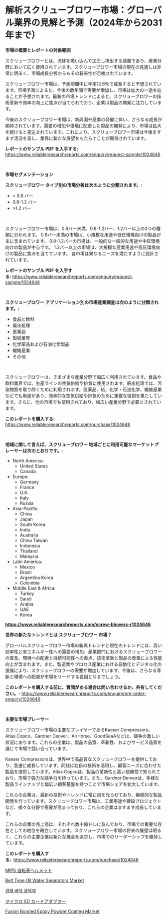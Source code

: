 <p><h1>解析スクリューブロワー市場：グローバル業界の見解と予測（2024年から2031年まで）</h1></p><p><strong>市場の概要とレポートの対象範囲</strong></p>
<p><p>スクリューブロワーとは、流体を吸い込んで加圧し排出する装置であり、産業分野において広く使用されています。スクリューブロワー市場の現在の見通しは非常に明るく、市場成長分析からもその将来性が示唆されています。</p><p>スクリューブロワー市場は、予測期間中に年率12.6％で成長すると予想されています。市場予測によると、今後の数年間で需要が増加し、市場は拡大の一途を辿ることが予想されます。最新の市場トレンドによると、スクリューブロワーの技術革新や効率の向上に焦点が当てられており、企業は製品の開発に注力しています。</p><p>今後のスクリューブロワー市場は、新興国や産業の発展に伴い、さらなる成長が期待されています。需要の増加や環境に配慮した製品の開発により、市場は拡大を続けると見込まれています。これにより、スクリューブロワー市場は今後ますます活況を呈し、業界に新たな展望をもたらすことが期待されています。</p></p>
<p><strong>レポートのサンプル PDF を入手する:</strong> <a href="https://www.reliableresearchreports.com/enquiry/request-sample/1024646">https://www.reliableresearchreports.com/enquiry/request-sample/1024646</a></p>
<p>&nbsp;</p>
<p><strong>市場セグメンテーション</strong></p>
<p><strong>スクリューブロワー タイプ別の市場分析は次のように分類されます。:</strong></p>
<p><ul><li>< 0.8 バー</li><li>0.8-1.2 バー</li><li>>1.2 バー</li></ul></p>
<p>&nbsp;</p>
<p><p>スクリューブロワー市場は、0.8バー未満、0.8-1.2バー、1.2バー以上の3つの種類に分かれます。 0.8バー未満の市場は、小規模な用途や低圧環境向けの製品が主に含まれています。 0.8-1.2バーの市場は、一般的な一般的な用途や中圧環境向けの製品が中心です。 1.2バー以上の市場は、大規模な産業用途や高圧環境向けの製品に焦点を当てています。 各市場は異なるニーズを満たすように設計されています。</p></p>
<p><strong>レポートのサンプル PDF を入手する:</strong>&nbsp;<a href="https://www.reliableresearchreports.com/enquiry/request-sample/1024646">https://www.reliableresearchreports.com/enquiry/request-sample/1024646</a></p>
<p>&nbsp;</p>
<p><strong> スクリューブロワー アプリケーション別の市場産業調査は次のように分類されます。:</strong></p>
<p><ul><li>食品と飲料</li><li>廃水処理</li><li>医薬品</li><li>製紙業界</li><li>化学薬品および石油化学製品</li><li>繊維産業</li><li>その他</li></ul></p>
<p>&nbsp;</p>
<p><p>スクリューブロワーは、さまざまな産業分野で幅広く利用されています。食品や飲料業界では、生産ラインの空気供給や排気に使用されます。廃水処理では、汚染物質を取り除くために利用されます。医薬品、紙、化学・石油化学、繊維産業などでも用途があり、効率的な空気供給や排気のために重要な役割を果たしています。さらに、他の市場でも使用されており、幅広い産業分野で必要とされています。</p></p>
<p><strong>このレポートを購入する:</strong>&nbsp; <a href="https://www.reliableresearchreports.com/purchase/1024646">https://www.reliableresearchreports.com/purchase/1024646</a></p>
<p>&nbsp;</p>
<p><strong>地域に関して言えば、スクリューブロワー 地域ごとに利用可能なマーケットプレーヤーは次のとおりです。:</strong></p>
<p><ul>
    <li>
        North America:
        <ul>
            <li>United States</li>
            <li>Canada</li>
        </ul>
    </li>
    <li>
        Europe:
        <ul>
            <li>Germany</li>
            <li>France</li>
            <li>U.K.</li>
            <li>Italy</li>
            <li>Russia</li>
        </ul>
    </li>
    <li>
        Asia-Pacific:
        <ul>
            <li>China</li>
            <li>Japan</li>
            <li>South Korea</li>
            <li>India</li>
            <li>Australia</li>
            <li>China Taiwan</li>
            <li>Indonesia</li>
            <li>Thailand</li>
            <li>Malaysia</li>
        </ul>
    </li>
    <li>
        Latin America:
        <ul>
            <li>Mexico</li>
            <li>Brazil</li>
            <li>Argentina Korea</li>
            <li>Colombia</li>
        </ul>
    </li>
    <li>
        Middle East & Africa:
        <ul>
            <li>Turkey</li>
            <li>Saudi</li>
            <li>Arabia</li>
            <li>UAE</li>
            <li>Korea</li>
        </ul>
    </li>
    </ul></p>
<p><strong><a href="https://www.reliableresearchreports.com/screw-blowers-r1024646">https://www.reliableresearchreports.com/screw-blowers-r1024646</a></strong>&nbsp;</p>
<p><strong>世界の新たなトレンドとは スクリューブロワー 市場？</strong></p>
<p><p>グローバルスクリューブロワー市場の新興トレンドと現在のトレンドには、高い効率性と省エネルギー性への需要の増加、産業部門におけるスクリューブロワーの普及、環境への配慮と持続可能性への重点、技術革新と製品の改善による性能向上が含まれます。また、製造業やプロセス産業における自動化とデジタル化の進展により、スクリューブロワーの需要が増加しています。今後は、さらなる革新と環境への配慮が市場をリードする要因となるでしょう。</p></p>
<p><strong>このレポートを購入する前に、質問がある場合は問い合わせるか、共有してください。</strong>- <a href="https://www.reliableresearchreports.com/enquiry/pre-order-enquiry/1024646">https://www.reliableresearchreports.com/enquiry/pre-order-enquiry/1024646</a></p>
<p>&nbsp;</p>
<p><strong>主要な市場プレーヤー</strong></p>
<p><p>スクリューブロワー市場の主要なプレイヤーであるKaeser Compressors、Atlas Copco、Gardner Denver、AirHorse、GoodSeaAなどは、競争の激しい状況にあります。これらの企業は、製品の品質、革新性、およびサービス品質を通じて市場で競い合っています。</p><p>Kaeser Compressorsは、世界中で高品質なスクリューブロワーを提供しており、急速に成長しています。同社は独自の技術を活用し、顧客ニーズに合わせた製品を提供しています。Atlas Copcoは、製品の革新性と高い信頼性で知られており、市場で強力な競争力を持っています。また、Gardner Denverは、多様な製品ラインナップと幅広い顧客基盤を持つことで市場シェアを拡大しています。</p><p>これらの企業は、最新の技術やトレンドに常に目を光らせており、継続的な製品開発を行っています。スクリューブロワー市場は、工業用途や建設プロジェクトなど、様々な分野で需要が高まっており、これらの企業はますます成長しています。</p><p>これらの企業の売上高は、それぞれ数十億ドルに及んでおり、市場での重要な存在としての地位を確立しています。スクリューブロワー市場の将来の展望は明るく、これらの主要企業は新たな機会を追求し、市場でのリーダーシップを維持しています。</p></p>
<p><strong>このレポートを購入する:</strong>&nbsp;&nbsp;<a href="https://www.reliableresearchreports.com/purchase/1024646">https://www.reliableresearchreports.com/purchase/1024646</a></p>
<p><p><a href="https://github.com/zjkmgcs938405/Market-Research-Report-List-1/blob/main/147818542517.md">MIPS 自転車ヘルメット</a></p><p><a href="https://github.com/markusgodoy/Market-Research-Report-List-3/blob/main/belt-type-oil-water-separators-market.md">Belt Type Oil Water Separators Market</a></p><p><a href="https://github.com/rcabello548/Market-Research-Report-List-1/blob/main/969181938948.md">경재 바닥 광택제</a></p><p><a href="https://github.com/roulaayoub-saad/Market-Research-Report-List-1/blob/main/929482642513.md">マイクロ SD カードアダプター</a></p><p><a href="https://issuu.com/reportprime-2/docs/fusion-bonded-epoxy-powder-coating-market-size-203">Fusion Bonded Epoxy Powder Coating Market</a></p></p>